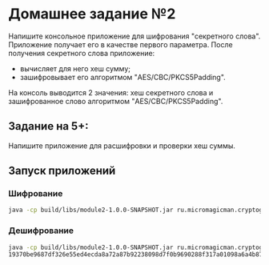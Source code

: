 # Домашнее задание №2

Напишите консольное приложение для шифрования "секретного слова". Приложение получает его в качестве первого параметра. После получения секретного слова приложение:

- вычисляет для него хеш сумму;
- зашифровывает его алгоритмом "AES/CBC/PKCS5Padding".

На консоль выводится 2 значения: хеш секретного слова и зашифрованное слово алгоритмом "AES/CBC/PKCS5Padding".

## Задание на 5+:

Напишите приложение для расшифровки и проверки хеш суммы.

## Запуск приложений

### Шифрование

```bash
java -cp build/libs/module2-1.0.0-SNAPSHOT.jar ru.micromagicman.cryptography.module2.apps.EncryptApp Евгений keystore password keyPassword
```

### Дешифрование
```bash
java -cp build/libs/module2-1.0.0-SNAPSHOT.jar ru.micromagicman.cryptography.module2.apps.DecryptApp uCTls00ljZLjj444yzi8WA== 4bded496e0b3f052404f
19370be9687df326e55ed4ecda8a72a87b92238098d7f0b9690288f317a01098a6a4b87b5bec46b3570b6248d70404d31c684c1a6042 keystore password keyPassword
```